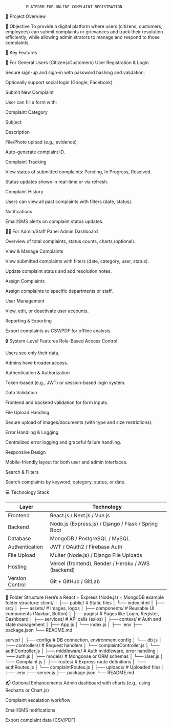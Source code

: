 

             PLATFORM FOR-ONLINE COMPLAINT REGISTRATION


📝 Project Overview

🎯 Objective
To provide a digital platform where users (citizens, customers, employees) can submit complaints or grievances and track their resolution efficiently, while allowing administrators to manage and respond to those complaints.

🔑 Key Features

👤 For General Users (Citizens/Customers)
User Registration & Login

Secure sign-up and sign-in with password hashing and validation.

Optionally support social login (Google, Facebook).

Submit New Complaint

User can fill a form with:

Complaint Category

Subject

Description

File/Photo upload (e.g., evidence)

Auto-generate complaint ID.

Complaint Tracking

View status of submitted complaints: Pending, In Progress, Resolved.

Status updates shown in real-time or via refresh.

Complaint History

Users can view all past complaints with filters (date, status).

Notifications

Email/SMS alerts on complaint status updates.

🧑‍💼 For Admin/Staff Panel
Admin Dashboard

Overview of total complaints, status counts, charts (optional).

View & Manage Complaints

View submitted complaints with filters (date, category, user, status).

Update complaint status and add resolution notes.

Assign Complaints

Assign complaints to specific departments or staff.

User Management

View, edit, or deactivate user accounts.

Reporting & Exporting

Export complaints as CSV/PDF for offline analysis.

🔒 System-Level Features
Role-Based Access Control

Users see only their data.

Admins have broader access.

Authentication & Authorization

Token-based (e.g., JWT) or session-based login system.

Data Validation

Frontend and backend validation for form inputs.

File Upload Handling

Secure upload of images/documents (with type and size restrictions).

Error Handling & Logging

Centralized error logging and graceful failure handling.

Responsive Design

Mobile-friendly layout for both user and admin interfaces.

Search & Filters

Search complaints by keyword, category, status, or date.

💻 Technology Stack


| Layer           | Technology                                          |
| --------------- | --------------------------------------------------- |
| Frontend        | React.js / Next.js / Vue.js                         |
| Backend         | Node.js (Express.js) / Django / Flask / Spring Boot |
| Database        | MongoDB / PostgreSQL / MySQL                        |
| Authentication  | JWT / OAuth2 / Firebase Auth                        |
| File Upload     | Multer (Node.js) / Django File Uploads              |
| Hosting         | Vercel (frontend), Render / Heroku / AWS (backend)  |
| Version Control | Git + GitHub / GitLab                               |

📁 Folder Structure
Here’s a React + Express (Node.js) + MongoDB example folder structure:
client/
│
├── public/                     # Static files
│   └── index.html
│
├── src/
│   ├── assets/                 # Images, logos
│   ├── components/            # Reusable UI components (Navbar, Button)
│   ├── pages/                 # Pages like Login, Register, Dashboard
│   ├── services/              # API calls (axios)
│   ├── context/               # Auth and state management
│   ├── App.js
│   └── index.js
│
├── .env
├── package.json
└── README.md


server/
│
├── config/                    # DB connection, environment config
│   └── db.js
│
├── controllers/              # Request handlers
│   └── complaintController.js
│   └── authController.js
│
├── middleware/               # Auth middleware, error handling
│   └── auth.js
│
├── models/                   # Mongoose or ORM schemas
│   └── User.js
│   └── Complaint.js
│
├── routes/                   # Express route definitions
│   └── authRoutes.js
│   └── complaintRoutes.js
│
├── uploads/                  # Uploaded files
│
├── .env
├── server.js
├── package.json
└── README.md

📬 Optional Enhancements
Admin dashboard with charts (e.g., using Recharts or Chart.js)

Complaint escalation workflow

Email/SMS notifications

Export complaint data (CSV/PDF)

